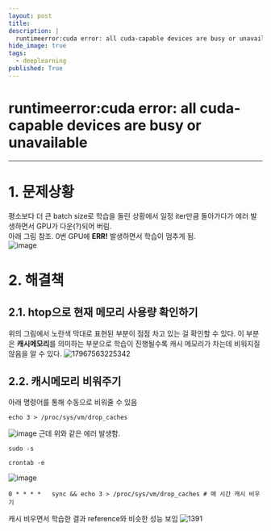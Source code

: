 ```yaml
---
layout: post
title: 
description: |
  runtimeerror:cuda error: all cuda-capable devices are busy or unavailable
hide_image: true
tags:
  - deeplearning
published: True
---
```


# runtimeerror:cuda error: all cuda-capable devices are busy or unavailable
* * *

# 1. 문제상황
평소보다 더 큰 batch size로 학습을 돌린 상황에서 일정 iter만큼 돌아가다가 에러 발생하면서 GPU가 다운(?)되어 버림.   
아래 그림 참조. 0번 GPU에 **ERR!** 발생하면서 학습이 멈추게 됨.   
![image](https://user-images.githubusercontent.com/69246778/231620708-01f2498f-81ae-446b-a2fb-d9d13568bba7.png)   

# 2. 해결책
## 2.1. htop으로 현재 메모리 사용량 확인하기
위의 그림에서 노란색 막대로 표현된 부분이 점점 차고 있는 걸 확인할 수 있다. 이 부분은 **캐시메모리**를 의미하는 부분으로 학습이 진행될수록
캐시 메모리가 차는데 비워지질 않음을 알 수 있다. 
![17967563225342](https://user-images.githubusercontent.com/69246778/231621289-75812c9e-d0b4-41fe-b245-5367294b9512.png)

## 2.2. 캐시메모리 비워주기
아래 명령어를 통해 수동으로 비워줄 수 있음
```
echo 3 > /proc/sys/vm/drop_caches
```
![image](https://user-images.githubusercontent.com/69246778/231625878-14a7ad13-acd4-4f7f-b841-ab1998b30ea8.png)
근데 위와 같은 에러 발생함.   
   
```
sudo -s
```
```
crontab -e
```
![image](https://user-images.githubusercontent.com/69246778/231729064-9a025c30-7121-402c-9f76-051e79d68b4a.png)
```
0 * * * *	sync && echo 3 > /proc/sys/vm/drop_caches # 매 시간 캐시 비우기
```
캐시 비우면서 학습한 결과 reference와 비슷한 성능 보임
![1391](https://user-images.githubusercontent.com/69246778/231729284-0a551ebf-a653-45b0-84fb-591db5580795.png)

